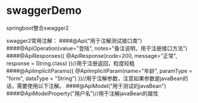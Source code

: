 # swaggerDemo
springboot整合swagger2

swagger2常用注解：
####@Api("用于注解测试接口类")
####@ApiOperation(value="登陆", notes="备注说明，用于注册接口方法")
####@ApiResponses({
        @ApiResponse(code=200, message="正常", response = String.class)
})//用于注册返回，粒度较粗
####@ApiImplicitParams({
        @ApiImplicitParam(name="年龄", paramType = "form", dataType = "String")
})//用于注解参数，注意如果参数是javaBean的话，需要使用以下注解。
####@ApiModel("用于测试的javaBean")
####@ApiModelProperty("用户名")//用于注解javaBean的属性


